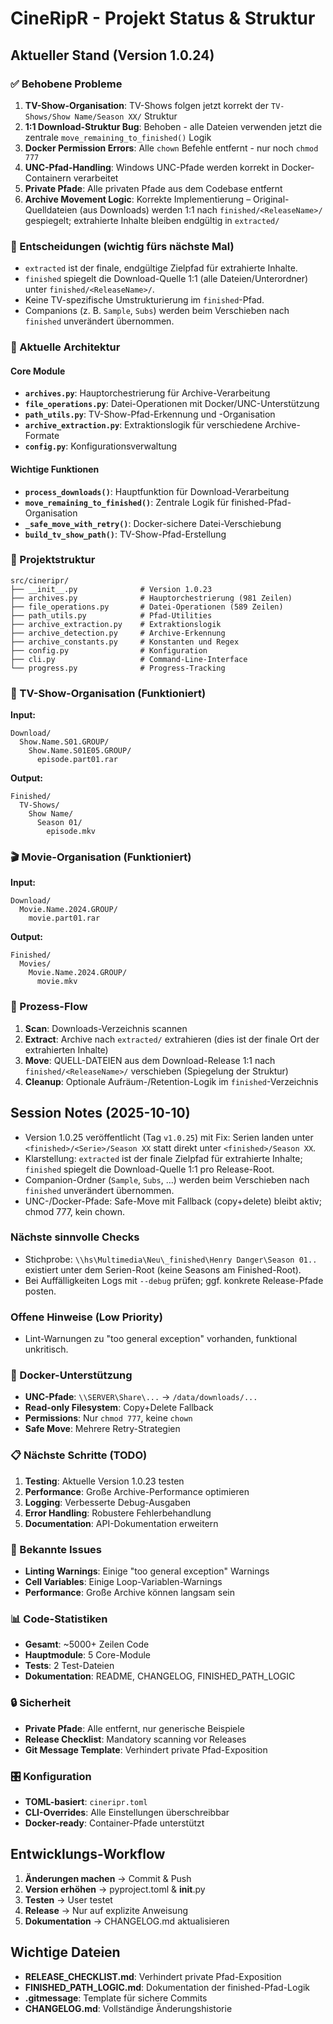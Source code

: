 # CineRipR - Projekt Status & Struktur

## Aktueller Stand (Version 1.0.24)

### ✅ Behobene Probleme
1. **TV-Show-Organisation**: TV-Shows folgen jetzt korrekt der `TV-Shows/Show Name/Season XX/` Struktur
2. **1:1 Download-Struktur Bug**: Behoben - alle Dateien verwenden jetzt die zentrale `move_remaining_to_finished()` Logik
3. **Docker Permission Errors**: Alle `chown` Befehle entfernt - nur noch `chmod 777`
4. **UNC-Pfad-Handling**: Windows UNC-Pfade werden korrekt in Docker-Containern verarbeitet
5. **Private Pfade**: Alle privaten Pfade aus dem Codebase entfernt
6. **Archive Movement Logic**: Korrekte Implementierung – Original-Quelldateien (aus Downloads) werden 1:1 nach `finished/<ReleaseName>/` gespiegelt; extrahierte Inhalte bleiben endgültig in `extracted/`

### 🔖 Entscheidungen (wichtig fürs nächste Mal)
- `extracted` ist der finale, endgültige Zielpfad für extrahierte Inhalte.
- `finished` spiegelt die Download-Quelle 1:1 (alle Dateien/Unterordner) unter `finished/<ReleaseName>/`.
- Keine TV-spezifische Umstrukturierung im `finished`-Pfad.
- Companions (z. B. `Sample`, `Subs`) werden beim Verschieben nach `finished` unverändert übernommen.

### 🔧 Aktuelle Architektur

#### Core Module
- **`archives.py`**: Hauptorchestrierung für Archive-Verarbeitung
- **`file_operations.py`**: Datei-Operationen mit Docker/UNC-Unterstützung
- **`path_utils.py`**: TV-Show-Pfad-Erkennung und -Organisation
- **`archive_extraction.py`**: Extraktionslogik für verschiedene Archive-Formate
- **`config.py`**: Konfigurationsverwaltung

#### Wichtige Funktionen
- **`process_downloads()`**: Hauptfunktion für Download-Verarbeitung
- **`move_remaining_to_finished()`**: Zentrale Logik für finished-Pfad-Organisation
- **`_safe_move_with_retry()`**: Docker-sichere Datei-Verschiebung
- **`build_tv_show_path()`**: TV-Show-Pfad-Erstellung

### 📁 Projektstruktur
```
src/cineripr/
├── __init__.py              # Version 1.0.23
├── archives.py              # Hauptorchestrierung (981 Zeilen)
├── file_operations.py       # Datei-Operationen (589 Zeilen)
├── path_utils.py            # Pfad-Utilities
├── archive_extraction.py    # Extraktionslogik
├── archive_detection.py     # Archive-Erkennung
├── archive_constants.py     # Konstanten und Regex
├── config.py                # Konfiguration
├── cli.py                   # Command-Line-Interface
└── progress.py              # Progress-Tracking
```

### 🎯 TV-Show-Organisation (Funktioniert)
**Input:**
```
Download/
  Show.Name.S01.GROUP/
    Show.Name.S01E05.GROUP/
      episode.part01.rar
```

**Output:**
```
Finished/
  TV-Shows/
    Show Name/
      Season 01/
        episode.mkv
```

### 🎬 Movie-Organisation (Funktioniert)
**Input:**
```
Download/
  Movie.Name.2024.GROUP/
    movie.part01.rar
```

**Output:**
```
Finished/
  Movies/
    Movie.Name.2024.GROUP/
      movie.mkv
```

### 🔄 Prozess-Flow
1. **Scan**: Downloads-Verzeichnis scannen
2. **Extract**: Archive nach `extracted/` extrahieren (dies ist der finale Ort der extrahierten Inhalte)
3. **Move**: QUELL-DATEIEN aus dem Download-Release 1:1 nach `finished/<ReleaseName>/` verschieben (Spiegelung der Struktur)
4. **Cleanup**: Optionale Aufräum-/Retention-Logik im `finished`-Verzeichnis

## Session Notes (2025-10-10)
- Version 1.0.25 veröffentlicht (Tag `v1.0.25`) mit Fix: Serien landen unter `<finished>/<Serie>/Season XX` statt direkt unter `<finished>/Season XX`.
- Klarstellung: `extracted` ist der finale Zielpfad für extrahierte Inhalte; `finished` spiegelt die Download-Quelle 1:1 pro Release-Root.
- Companion-Ordner (`Sample`, `Subs`, …) werden beim Verschieben nach `finished` unverändert übernommen.
- UNC-/Docker-Pfade: Safe-Move mit Fallback (copy+delete) bleibt aktiv; chmod 777, kein chown.

### Nächste sinnvolle Checks
- Stichprobe: `\\hs\Multimedia\Neu\_finished\Henry Danger\Season 01..` existiert unter dem Serien-Root (keine Seasons am Finished-Root).
- Bei Auffälligkeiten Logs mit `--debug` prüfen; ggf. konkrete Release-Pfade posten.

### Offene Hinweise (Low Priority)
- Lint-Warnungen zu "too general exception" vorhanden, funktional unkritisch.

### 🐳 Docker-Unterstützung
- **UNC-Pfade**: `\\SERVER\Share\...` → `/data/downloads/...`
- **Read-only Filesystem**: Copy+Delete Fallback
- **Permissions**: Nur `chmod 777`, keine `chown`
- **Safe Move**: Mehrere Retry-Strategien

### 📋 Nächste Schritte (TODO)
1. **Testing**: Aktuelle Version 1.0.23 testen
2. **Performance**: Große Archive-Performance optimieren
3. **Logging**: Verbesserte Debug-Ausgaben
4. **Error Handling**: Robustere Fehlerbehandlung
5. **Documentation**: API-Dokumentation erweitern

### 🚨 Bekannte Issues
- **Linting Warnings**: Einige "too general exception" Warnings
- **Cell Variables**: Einige Loop-Variablen-Warnings
- **Performance**: Große Archive können langsam sein

### 📊 Code-Statistiken
- **Gesamt**: ~5000+ Zeilen Code
- **Hauptmodule**: 5 Core-Module
- **Tests**: 2 Test-Dateien
- **Dokumentation**: README, CHANGELOG, FINISHED_PATH_LOGIC

### 🔒 Sicherheit
- **Private Pfade**: Alle entfernt, nur generische Beispiele
- **Release Checklist**: Mandatory scanning vor Releases
- **Git Message Template**: Verhindert private Pfad-Exposition

### 🎛️ Konfiguration
- **TOML-basiert**: `cineripr.toml`
- **CLI-Overrides**: Alle Einstellungen überschreibbar
- **Docker-ready**: Container-Pfade unterstützt

## Entwicklungs-Workflow
1. **Änderungen machen** → Commit & Push
2. **Version erhöhen** → pyproject.toml & __init__.py
3. **Testen** → User testet
4. **Release** → Nur auf explizite Anweisung
5. **Dokumentation** → CHANGELOG.md aktualisieren

## Wichtige Dateien
- **RELEASE_CHECKLIST.md**: Verhindert private Pfad-Exposition
- **FINISHED_PATH_LOGIC.md**: Dokumentation der finished-Pfad-Logik
- **.gitmessage**: Template für sichere Commits
- **CHANGELOG.md**: Vollständige Änderungshistorie

